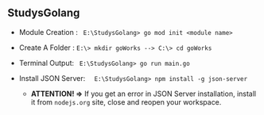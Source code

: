 StudysGolang
-------------------------------------------------------
- Module Creation :
```  E:\StudysGolang> go mod init <module name> ```

- Create A Folder : 
``` E:\> mkdir goWorks --> C:\> cd goWorks ```

- Terminal Output: 
```  E:\StudysGolang> go run main.go ```

- Install JSON Server:
```  E:\StudysGolang> npm install -g json-server```
  - **ATTENTION! =>** If you get an error in JSON Server installation, install it from ```nodejs.org``` site, close and reopen your workspace.
